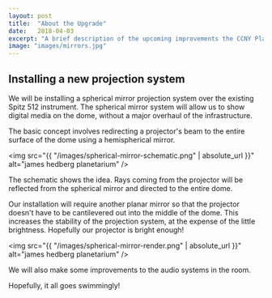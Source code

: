 ```yaml
---
layout: post
title:  "About the Upgrade"
date:   2018-04-03
excerpt: "A brief description of the upcoming improvements the CCNY Planetarium"
image: "images/mirrors.jpg"
---
```


## Installing a new projection system

We will be installing a spherical mirror projection system over the existing Spitz 512 instrument. The spherical mirror system will allow us to show digital media on the dome, without a major overhaul of the infrastructure.

The basic concept involves redirecting a projector's beam to the entire surface of the dome using a hemispherical mirror.

<span class="image left"><img src="{{ "/images/spherical-mirror-schematic.png" | absolute_url }}" alt="james hedberg planetarium" /></span>

The schematic shows the idea. Rays coming from the projector will be reflected from the spherical mirror and directed to the entire dome.

Our installation will require another planar mirror so that the projector doesn't have to be cantilevered out into the middle of the dome. This increases the stability of the projection system, at the expense of the little brightness. Hopefully our projector is bright enough!

<span class="image fit"><img src="{{ "/images/spherical-mirror-render.png" | absolute_url }}" alt="james hedberg planetarium" /></span>





We will also make some improvements to the audio systems in the room.

Hopefully, it all goes swimmingly!
